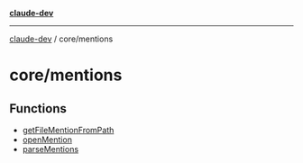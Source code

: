 [**claude-dev**](../../README.md)

***

[claude-dev](../../README.md) / core/mentions

# core/mentions

## Functions

- [getFileMentionFromPath](functions/getFileMentionFromPath.md)
- [openMention](functions/openMention.md)
- [parseMentions](functions/parseMentions.md)

